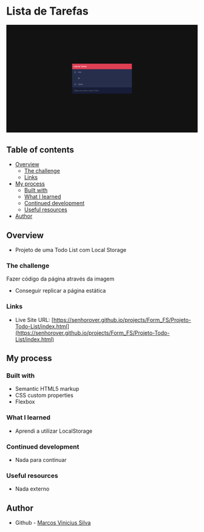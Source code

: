 # Lista de Tarefas

![Preview Todo List](../../../imgs/github-imgs/todo-list.PNG)

## Table of contents

- [Overview](#overview)
  - [The challenge](#the-challenge)
  - [Links](#links)
- [My process](#my-process)
  - [Built with](#built-with)
  - [What I learned](#what-i-learned)
  - [Continued development](#continued-development)
  - [Useful resources](#useful-resources)
- [Author](#author)

## Overview

- Projeto de uma Todo List com Local Storage

### The challenge

Fazer código da página através da imagem

- Conseguir replicar a página estática

### Links

- Live Site URL: [https://senhorover.github.io/projects/Form_FS/Projeto-Todo-List/index.html](https://senhorover.github.io/projects/Form_FS/Projeto-Todo-List/index.html)

## My process

### Built with

- Semantic HTML5 markup
- CSS custom properties
- Flexbox

### What I learned

- Aprendi a utilizar LocalStorage

### Continued development

- Nada para continuar

### Useful resources

- Nada externo

## Author

- Github - [Marcos Vinicius Silva](https://github.com/SenhorOver)
